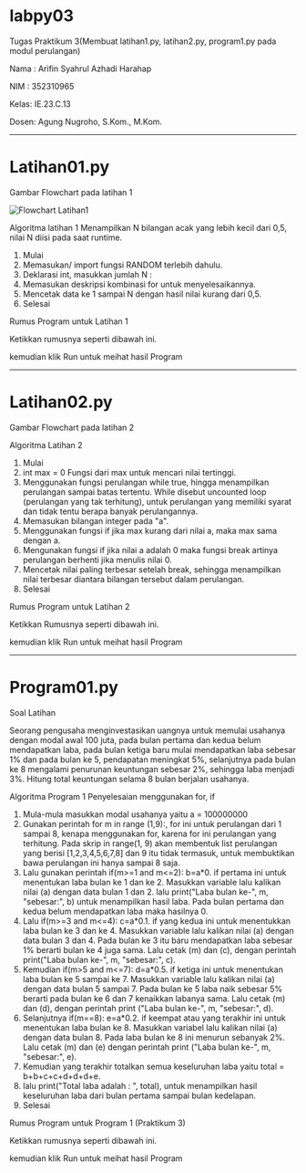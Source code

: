 # labpy03
Tugas Praktikum 3(Membuat latihan1.py, latihan2.py, program1.py pada modul perulangan)

Nama : Arifin Syahrul Azhadi Harahap

NIM  : 352310965

Kelas: IE.23.C.13

Dosen: Agung Nugroho, S.Kom., M.Kom.
_____________________________________________________________________________________________________________________________________________________________________________________________
# Latihan01.py

Gambar Flowchart pada latihan 1

![Flowchart Latihan1](https://github.com/user-attachments/assets/abf8e06f-2183-43a1-95e5-4eb8cf3d77f2)


Algoritma latihan 1
Menampilkan N bilangan acak yang lebih kecil dari 0,5, nilai N diisi pada saat runtime.

1. Mulai
2. Memasukan/ import fungsi RANDOM terlebih dahulu.
3. Deklarasi int, masukkan jumlah N :
4. Memasukan deskripsi kombinasi for untuk menyelesaikannya.
5. Mencetak data ke 1 sampai N dengan hasil nilai kurang dari 0,5.
6. Selesai

Rumus Program untuk Latihan 1

Ketikkan rumusnya seperti dibawah ini.

kemudian klik Run untuk meihat hasil Program

__________________________________________________________________________________________________________________________________________________________________________________________
# Latihan02.py

Gambar Flowchart pada latihan 2

Algoritma Latihan 2
1. Mulai
2. int max = 0 Fungsi dari max untuk mencari nilai tertinggi.
3. Menggunakan fungsi perulangan while true, hingga menampilkan perulangan sampai batas tertentu. While disebut uncounted loop (perulangan yang tak terhitung), untuk perulangan yang memiliki syarat dan tidak tentu berapa banyak perulangannya.
4. Memasukan bilangan integer pada "a".
5. Menggunakan fungsi if jika max kurang dari nilai a, maka max sama dengan a.
6. Mengunakan fungsi if jika nilai a adalah 0 maka fungsi break artinya perulangan berhenti jika menulis nilai 0.
7. Mencetak nilai paling terbesar setelah break, sehingga menampilkan nilai terbesar diantara bilangan tersebut dalam perulangan.
8. Selesai

Rumus Program untuk Latihan 2

Ketikkan Rumusnya seperti dibawah ini.

kemudian klik Run untuk meihat hasil Program

__________________________________________________________________________________________________________________________________________________________________________________________
# Program01.py

Soal Latihan

Seorang pengusaha menginvestasikan uangnya untuk memulai usahanya dengan modal awal 100 juta, pada bulan pertama dan kedua belum mendapatkan laba, pada bulan ketiga baru mulai mendapatkan laba sebesar 1% dan pada bulan ke 5, pendapatan meningkat 5%, selanjutnya pada bulan ke 8 mengalami penurunan keuntungan sebesar 2%, sehingga laba menjadi 3%. Hitung total keuntungan selama 8 bulan berjalan usahanya.

Algoritma Program 1
Penyelesaian menggunakan for, if

1. Mula-mula masukkan modal usahanya yaitu a = 100000000
2. Gunakan perintah for m in range (1,9):, for ini untuk perulangan dari 1 sampai 8, kenapa menggunakan for, karena for ini perulangan yang terhitung. Pada skrip in range(1, 9) akan membentuk list perulangan yang berisi [1,2,3,4,5,6,7,8] dan 9 itu tidak termasuk, untuk membuktikan bawa perulangan ini hanya sampai 8 saja.
3. Lalu gunakan perintah if(m>=1 and m<=2): b=a*0. if pertama ini untuk menentukan laba bulan ke 1 dan ke 2. Masukkan variable lalu kalikan nilai (a) dengan data bulan 1 dan 2. lalu print("Laba bulan ke-", m, "sebesar:", b) untuk menampilkan hasil laba. Pada bulan pertama dan kedua belum mendapatkan laba maka hasilnya 0.
4. Lalu if(m>=3 and m<=4): c=a*0.1. if yang kedua ini untuk menentukkan laba bulan ke 3 dan ke 4. Masukkan variable lalu kalikan nilai (a) dengan data bulan 3 dan 4. Pada bulan ke 3 itu baru mendapatkan laba sebesar 1% berarti bulan ke 4 juga sama. Lalu cetak (m) dan (c), dengan perintah print("Laba bulan ke-", m, "sebesar:", c).
5. Kemudian if(m>5 and m<=7): d=a*0.5. if ketiga ini untuk menentukan laba bulan ke 5 sampai ke 7. Masukkan variable lalu kalikan nilai (a) dengan data bulan 5 sampai 7. Pada bulan ke 5 laba naik sebesar 5% berarti pada bulan ke 6 dan 7 kenaikkan labanya sama. Lalu cetak (m) dan (d), dengan perintah print ("Laba bulan ke-", m, "sebesar:", d).
6. Selanjutnya if(m==8): e=a*0.2. if keempat atau yang terakhir ini untuk menentukan laba bulan ke 8. Masukkan variabel lalu kalikan nilai (a) dengan data bulan 8. Pada laba bulan ke 8 ini menurun sebanyak 2%. Lalu cetak (m) dan (e) dengan perintah print ("Laba bulan ke-", m, "sebesar:", e).
7. Kemudian yang terakhir totalkan semua keseluruhan laba yaitu total = b+b+c+c+d+d+d+e.
8. lalu print("Total laba adalah : ", total), untuk menampilkan hasil keseluruhan laba dari bulan pertama sampai bulan kedelapan.
9. Selesai

Rumus Program untuk Program 1 (Praktikum 3)

Ketikkan rumusnya seperti dibawah ini.

kemudian klik Run untuk meihat hasil Program




